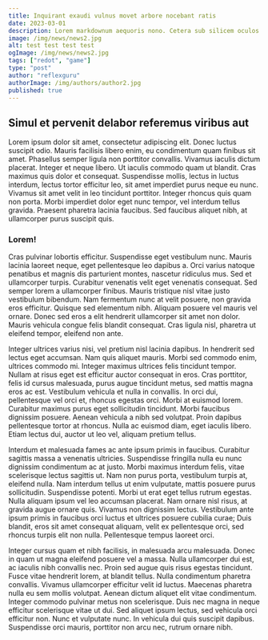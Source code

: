 ```yaml
---
title: Inquirant exaudi vulnus movet arbore nocebant ratis
date: 2023-03-01
description: Lorem markdownum aequoris nono. Cetera sub silicem oculos Ecce dixit. Lintea aras umbra urbesque, verba intumuit nexilibus Pleuron terram tollens!
image: /img/news/news2.jpg
alt: test test test test
ogImage: /img/news/news2.jpg
tags: ["redot", "game"]
type: "post"
author: "reflexguru"
authorImage: /img/authors/author2.jpg
published: true
---
```


## Simul et pervenit delabor referemus viribus aut

Lorem ipsum dolor sit amet, consectetur adipiscing elit. Donec luctus suscipit odio. Mauris facilisis libero enim, eu condimentum quam finibus sit amet. Phasellus semper ligula non porttitor convallis. Vivamus iaculis dictum placerat. Integer et neque libero. Ut iaculis commodo quam ut blandit. Cras maximus quis dolor et consequat. Suspendisse mollis, lectus in luctus interdum, lectus tortor efficitur leo, sit amet imperdiet purus neque eu nunc. Vivamus sit amet velit in leo tincidunt porttitor. Integer rhoncus quis quam non porta. Morbi imperdiet dolor eget nunc tempor, vel interdum tellus gravida. Praesent pharetra lacinia faucibus. Sed faucibus aliquet nibh, at ullamcorper purus suscipit quis.

### Lorem!

Cras pulvinar lobortis efficitur. Suspendisse eget vestibulum nunc. Mauris lacinia laoreet neque, eget pellentesque leo dapibus a. Orci varius natoque penatibus et magnis dis parturient montes, nascetur ridiculus mus. Sed et ullamcorper turpis. Curabitur venenatis velit eget venenatis consequat. Sed semper lorem a ullamcorper finibus. Mauris tristique nisl vitae justo vestibulum bibendum. Nam fermentum nunc at velit posuere, non gravida eros efficitur. Quisque sed elementum nibh. Aliquam posuere vel mauris vel ornare. Donec sed eros a elit hendrerit ullamcorper sit amet non dolor. Mauris vehicula congue felis blandit consequat. Cras ligula nisl, pharetra ut eleifend tempor, eleifend non ante.

Integer ultrices varius nisi, vel pretium nisl lacinia dapibus. In hendrerit sed lectus eget accumsan. Nam quis aliquet mauris. Morbi sed commodo enim, ultrices commodo mi. Integer maximus ultrices felis tincidunt tempor. Nullam at risus eget est efficitur auctor consequat in eros. Cras porttitor, felis id cursus malesuada, purus augue tincidunt metus, sed mattis magna eros ac est. Vestibulum vehicula et nulla in convallis. In orci dui, pellentesque vel orci et, rhoncus egestas orci. Morbi at euismod lorem. Curabitur maximus purus eget sollicitudin tincidunt. Morbi faucibus dignissim posuere. Aenean vehicula a nibh sed volutpat. Proin dapibus pellentesque tortor at rhoncus. Nulla ac euismod diam, eget iaculis libero. Etiam lectus dui, auctor ut leo vel, aliquam pretium tellus.

Interdum et malesuada fames ac ante ipsum primis in faucibus. Curabitur sagittis massa a venenatis ultricies. Suspendisse fringilla nulla eu nunc dignissim condimentum ac at justo. Morbi maximus interdum felis, vitae scelerisque lectus sagittis ut. Nam non purus porta, vestibulum turpis at, eleifend nulla. Nam interdum tellus ut enim vulputate, mattis posuere purus sollicitudin. Suspendisse potenti. Morbi ut erat eget tellus rutrum egestas. Nulla aliquam ipsum vel leo accumsan placerat. Nam ornare nisl risus, at gravida augue ornare quis. Vivamus non dignissim lectus. Vestibulum ante ipsum primis in faucibus orci luctus et ultrices posuere cubilia curae; Duis blandit, eros sit amet consequat aliquam, velit ex pellentesque orci, sed rhoncus turpis elit non nulla. Pellentesque tempus laoreet orci.

Integer cursus quam et nibh facilisis, in malesuada arcu malesuada. Donec in quam ut magna eleifend posuere vel a massa. Nulla ullamcorper dui est, ac iaculis nibh convallis nec. Proin sed augue quis risus egestas tincidunt. Fusce vitae hendrerit lorem, at blandit tellus. Nulla condimentum pharetra convallis. Vivamus ullamcorper efficitur velit id luctus. Maecenas pharetra nulla eu sem mollis volutpat. Aenean dictum aliquet elit vitae condimentum. Integer commodo pulvinar metus non scelerisque. Duis nec magna in neque efficitur scelerisque vitae ut dui. Sed aliquet ipsum lectus, sed vehicula orci efficitur non. Nunc et vulputate nunc. In vehicula dui quis suscipit dapibus. Suspendisse orci mauris, porttitor non arcu nec, rutrum ornare nibh.
